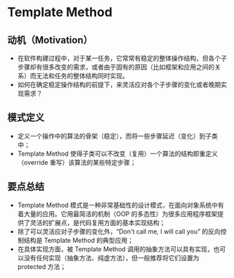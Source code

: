 # Template Method

## 动机（Motivation）

- 在软件构建过程中，对于某一任务，它常常有稳定的整体操作结构，但各个子步骤却有很多改变的需求，或者由于固有的原因（比如框架和应用之间的关系）而无法和任务的整体结构同时实现。
- 如何在确定稳定操作结构的前提下，来灵活应对各个子步骤的变化或者晚期实现需求？

## 模式定义

- 定义一个操作中的算法的骨架（稳定），而将一些步骤延迟（变化）到子类中；
- Template Method 使得子类可以不改变（复用）一个算法的结构即重定义（override 重写）该算法的某些特定步骤；

## 要点总结

- Template Method 模式是一种非常基础性的设计模式，在面向对象系统中有着大量的应用。它用最简洁的机制（OOP 的多态性）为很多应用程序框架提供了灵活的扩展点，是代码复用方面的基本实现结构；
- 除了可以灵活应对子步骤的变化外，“Don't call me, I will call you” 的反向控制结构是 Template Method 的典型应用；
- 在具体实现方面，被 Template Method 调用的抽象方法可以具有实现，也可以没有任何实现（抽象方法、纯虚方法），但一般推荐将它们设置为 protected 方法；